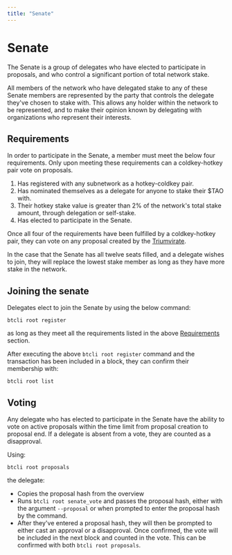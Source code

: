```yaml
---
title: "Senate"
---
```


# Senate

The Senate is a group of delegates who have elected to participate in proposals, and who control a significant portion of total network stake. 

All members of the network who have delegated stake to any of these Senate members are represented by the party that controls the delegate they've chosen to stake with. This allows any holder within the network to be represented, and to make their opinion known by delegating with organizations who represent their interests.

## Requirements

In order to participate in the Senate, a member must meet the below four requirements. Only upon meeting these requirements can a coldkey-hotkey pair vote on proposals.

1. Has registered with any subnetwork as a hotkey-coldkey pair.
2. Has nominated themselves as a delegate for anyone to stake their $TAO with.
3. Their hotkey stake value is greater than 2% of the network's total stake amount, through delegation or self-stake.
4. Has elected to participate in the Senate.

Once all four of the requirements have been fulfilled by a coldkey-hotkey pair, they can vote on any proposal created by the [Triumvirate](glossary#triumvirate).

In the case that the Senate has all twelve seats filled, and a delegate wishes to join, they will replace the lowest stake member as long as they have more stake in the network.

## Joining the senate

Delegates elect to join the Senate by using the below command:

```
btcli root register
```
as long as they meet all the requirements listed in the above [Requirements](#requirements) section.

After executing the above `btcli root register` command and the transaction has been included in a block, they can confirm their membership with:
```
btcli root list
```

## Voting

Any delegate who has elected to participate in the Senate have the ability to vote on active proposals within the time limit from proposal creation to proposal end. If a delegate is absent from a vote, they are counted as a disapproval.

Using:
```
btcli root proposals
```
the delegate:
- Copies the proposal hash from the overview
- Runs `btcli root senate_vote` and passes the proposal hash, either with the argument `--proposal` or when prompted to enter the proposal hash by the command. 
- After they've entered a proposal hash, they will then be prompted to either cast an approval or a disapproval. Once confirmed, the vote will be included in the next block and counted in the vote. This can be confirmed with both `btcli root proposals`.
